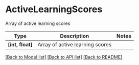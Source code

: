 # ActiveLearningScores

Array of active learning scores

Type | Description | Notes
------------- | ------------- | -------------
**[int, float]** | Array of active learning scores | 

[[Back to Model list]](../README.md#documentation-for-models) [[Back to API list]](../README.md#documentation-for-api-endpoints) [[Back to README]](../README.md)

